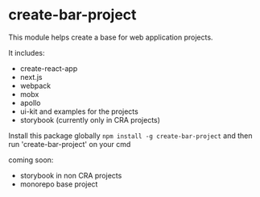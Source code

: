 # create-bar-project

This module helps create a base for web application projects.

It includes:

-   create-react-app
-   next.js
-   webpack
-   mobx
-   apollo
-   ui-kit and examples for the projects
-   storybook (currently only in CRA projects)

Install this package globally `npm install -g create-bar-project` and then run 'create-bar-project' on your cmd

coming soon:

-   storybook in non CRA projects
-   monorepo base project
